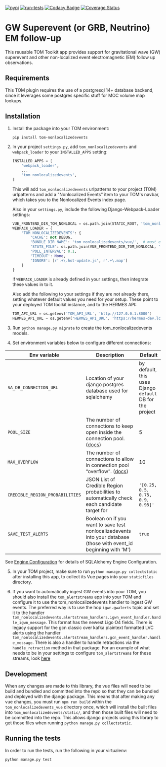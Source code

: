 [![pypi](https://img.shields.io/pypi/v/tom-nonlocalizedevents.svg)](https://pypi.python.org/pypi/tom-nonlocalizedevents)
[![run-tests](https://github.com/TOMToolkit/tom_nonlocalizedevents/actions/workflows/run-tests.yml/badge.svg)](https://github.com/TOMToolkit/tom_nonlocalizedevents/actions/workflows/run-tests.yml)
[![Codacy Badge](https://app.codacy.com/project/badge/Grade/cbcf7ce565d8450f86fff863ef061ff9)](https://www.codacy.com/gh/TOMToolkit/tom_nonlocalizedevents/dashboard?utm_source=github.com&amp;utm_medium=referral&amp;utm_content=TOMToolkit/tom_nonlocalizedevents&amp;utm_campaign=Badge_Grade)
[![Coverage Status](https://coveralls.io/repos/github/TOMToolkit/tom_nonlocalizedevents/badge.svg?branch=main)](https://coveralls.io/github/TOMToolkit/tom_nonlocalizedevents?branch=main)

# GW Superevent (or GRB, Neutrino) EM follow-up

This reusable TOM Toolkit app provides support for gravitational wave (GW) superevent
and other non-localized event electromagnetic (EM) follow up observations.  

## Requirements

This TOM plugin requires the use of a postgresql 14+ database backend, since it leverages some postgres specific stuff for MOC volume map lookups.

## Installation

1. Install the package into your TOM environment:
    ```bash
    pip install tom-nonlocalizedevents
   ```

2. In your project `settings.py`, add `tom_nonlocalizedevents` and `webpack_loader` to your `INSTALLED_APPS` setting:

    ```python
    INSTALLED_APPS = [
        'webpack_loader',
        ...
        'tom_nonlocalizedevents',
    ]
    ```
    This will add `tom_nonlocalizedevents` urlpatterns to your project (TOM) urlpatterns and add a
    "Nonlocalized Events" item to your TOM's navbar, which takes you to the Nonlocalized Events index page.
    
    Also in your `settings.py`, include the following Django-Webpack-Loader settings:

    ```python
    VUE_FRONTEND_DIR_TOM_NONLOCAL = os.path.join(STATIC_ROOT, 'tom_nonlocalizedevents/vue')
    WEBPACK_LOADER = {
        'TOM_NONLOCALIZEDEVENTS': {
            'CACHE': not DEBUG,
            'BUNDLE_DIR_NAME': 'tom_nonlocalizedevents/vue/',  # must end with slash
            'STATS_FILE': os.path.join(VUE_FRONTEND_DIR_TOM_NONLOCAL, 'webpack-stats.json'),
            'POLL_INTERVAL': 0.1,
            'TIMEOUT': None,
            'IGNORE': [r'.+\.hot-update.js', r'.+\.map']
        }
    }
    ```

    If `WEBPACK_LOADER` is already defined in your settings, then integrate these values in to it.

    Also add the following to your settings if they are not already there, setting whatever default values you need for your setup. These point to your deployed TOM toolkit instance, and to the HERMES API:
    ```python
    TOM_API_URL = os.getenv('TOM_API_URL', 'http://127.0.0.1:8000')
    HERMES_API_URL = os.getenv('HERMES_API_URL', 'https://hermes-dev.lco.global')

    ```

3. Run ``python manage.py migrate`` to create the tom_nonlocalizedevents models.

4. Set environment variables below to configure different connections:

| Env variable | Description | Default |
| ------------ | ----------- | ------- |
| `SA_DB_CONNECTION_URL` | Location of your django postgres database used for sqlalchemy | by default, this uses Django `default` DB for the project |
| `POOL_SIZE` | The number of connections to keep open inside the connection pool. ([docs](https://docs.sqlalchemy.org/en/20/core/engines.html#sqlalchemy.create_engine.params.pool_size)) | 5 |
| `MAX_OVERFLOW` | The number of connections to allow in connection pool “overflow”. ([docs](https://docs.sqlalchemy.org/en/20/core/engines.html#sqlalchemy.create_engine.params.max_overflow)) | 10 |
| `CREDIBLE_REGION_PROBABILITIES` | JSON List of Credible Region probabilities to automatically check each candidate target for | `'[0.25, 0.5, 0.75, 0.9, 0.95]'` |
| `SAVE_TEST_ALERTS` | Boolean on if you want to save test nonlocalizedevents into your database (those with event_id beginning with 'M') | `true` |

See [Engine Configuration](https://docs.sqlalchemy.org/en/20/core/engines.html#sqlalchemy.create_engine) for
details of SQLAlchemy Engine Configuration.

5. In your TOM project, make sure to run `python manage.py collectstatic` after installing this app, to collect its Vue pages into your `staticfiles` directory.

6. If you want to automatically ingest GW events into your TOM, you should also install the `tom_alertstreams` app into your TOM and configure it to use the tom_nonlocalizedevents handler to ingest GW events. The preferred way is to use the hop `igwn.gwalerts` topic and set it to the handler `tom_nonlocalizedevents.alertstream_handlers.igwn_event_handler.handle_igwn_message`. This format has the newest Ligo O4 fields. There is legacy support for the gcn classic over kafka plaintext formatted LVC alerts using the handler `tom_nonlocalizedevents.alertstream_handlers.gcn_event_handler.handle_message`. There is also a handler to handle retractions via the `handle_retraction` method in that package. For an example of what needs to be in your settings to configure `tom_alertstreams` for these streams, look [here](https://github.com/LCOGT/hermes/blob/dev/hermes_base/settings.py#L232)

## Development

When any changes are made to this library, the vue files will need to be build and bundled and committed into the repo so that they can be bundled and deployed with the django package. This means that after making any vue changes, you must run `npm run build` within the `tom_nonlocalizedevents_vue` directory once, which will install the built files into `tom_nonlocalizedevents/static/`, and then those built files will need to be committed into the repo. This allows django projects using this library to get those files when running `python manage.py collectstatic`.

## Running the tests

In order to run the tests, run the following in your virtualenv:

`python manage.py test`
